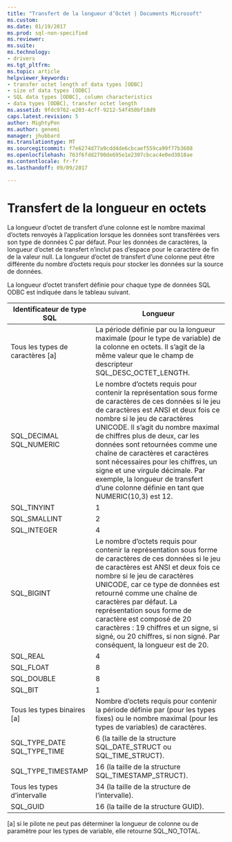 ```yaml
---
title: "Transfert de la longueur d’Octet | Documents Microsoft"
ms.custom: 
ms.date: 01/19/2017
ms.prod: sql-non-specified
ms.reviewer: 
ms.suite: 
ms.technology:
- drivers
ms.tgt_pltfrm: 
ms.topic: article
helpviewer_keywords:
- transfer octet length of data types [ODBC]
- size of data types [ODBC]
- SQL data types [ODBC], column characteristics
- data types [ODBC], transfer octet length
ms.assetid: 9fdc9762-e203-4cff-9212-54f450bf18d9
caps.latest.revision: 5
author: MightyPen
ms.author: genemi
manager: jhubbard
ms.translationtype: MT
ms.sourcegitcommit: f7e6274d77a9cdd4de6cbcaef559ca99f77b3608
ms.openlocfilehash: 763f6fdd2790de695e1e2307cbcac4e0ed3018ae
ms.contentlocale: fr-fr
ms.lasthandoff: 09/09/2017

---
```

# <a name="transfer-octet-length"></a>Transfert de la longueur en octets
La longueur d’octet de transfert d’une colonne est le nombre maximal d’octets renvoyés à l’application lorsque les données sont transférées vers son type de données C par défaut. Pour les données de caractères, la longueur d’octet de transfert n’inclut pas d’espace pour le caractère de fin de la valeur null. La longueur d’octet de transfert d’une colonne peut être différente du nombre d’octets requis pour stocker les données sur la source de données.  
  
 La longueur d’octet transfert définie pour chaque type de données SQL ODBC est indiquée dans le tableau suivant.  
  
|Identificateur de type SQL|Longueur|  
|-------------------------|------------|  
|Tous les types de caractères [a]|La période définie par ou la longueur maximale (pour le type de variable) de la colonne en octets. Il s’agit de la même valeur que le champ de descripteur SQL_DESC_OCTET_LENGTH.|  
|SQL_DECIMAL<br />SQL_NUMERIC|Le nombre d’octets requis pour contenir la représentation sous forme de caractères de ces données si le jeu de caractères est ANSI et deux fois ce nombre si le jeu de caractères UNICODE. Il s’agit du nombre maximal de chiffres plus de deux, car les données sont retournées comme une chaîne de caractères et caractères sont nécessaires pour les chiffres, un signe et une virgule décimale. Par exemple, la longueur de transfert d’une colonne définie en tant que NUMERIC(10,3) est 12.|  
|SQL_TINYINT|1|  
|SQL_SMALLINT|2|  
|SQL_INTEGER|4|  
|SQL_BIGINT|Le nombre d’octets requis pour contenir la représentation sous forme de caractères de ces données si le jeu de caractères est ANSI et deux fois ce nombre si le jeu de caractères UNICODE, car ce type de données est retourné comme une chaîne de caractères par défaut. La représentation sous forme de caractère est composé de 20 caractères : 19 chiffres et un signe, si signé, ou 20 chiffres, si non signé. Par conséquent, la longueur est de 20.|  
|SQL_REAL|4|  
|SQL_FLOAT|8|  
|SQL_DOUBLE|8|  
|SQL_BIT|1|  
|Tous les types binaires [a]|Nombre d’octets requis pour contenir la période définie par (pour les types fixes) ou le nombre maximal (pour les types de variables) de caractères.|  
|SQL_TYPE_DATE<br />SQL_TYPE_TIME|6 (la taille de la structure SQL_DATE_STRUCT ou SQL_TIME_STRUCT).|  
|SQL_TYPE_TIMESTAMP|16 (la taille de la structure SQL_TIMESTAMP_STRUCT).|  
|Tous les types d’intervalle|34 (la taille de la structure de l’intervalle).|  
|SQL_GUID|16 (la taille de la structure GUID).|  
  
 [a] si le pilote ne peut pas déterminer la longueur de colonne ou de paramètre pour les types de variable, elle retourne SQL_NO_TOTAL.
